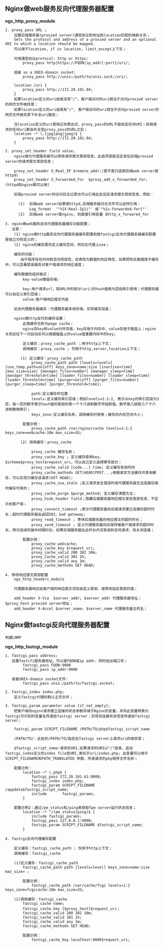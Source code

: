 ## Nginx做web服务反向代理服务器配置

  **ngx_http_proxy_module**

    1. proxy_pass URL ;
        设置后端服务器(proxied server)通信协议和地址和location匹配的映射关系；
        Sets the protocol and address of a proxied server and an optional URI to which a location should be mapped.
        可以用于location, if in location, limit_except上下文；

        可用通信协议protocol: http or https:
            proxy_pass http|https://FQDN|ip_addr[:port]/uri/;

        或者 as a UNIX-domain socket:
            proxy_pass http://unix:/path/to/unix.sock:/uri/; 

        location /uri {
            proxy_pass http://172.20.101.94;
        }
        如果location定义的uri结尾没有"/"，客户端访问的uri相当于访问proxied server的网页文件根目录；
        如果location定义的uri结尾有"/", 客户端访问的uri相当于访问proxied server的网页文件根目录下补全uri路径；

        当location定义的uri使用正则表达式，proxy_pass的URL不能给定任何URI；前端请求的任何uri都会补全至proxy_pass的URL之后；
        location ~* \.(jpg|png|jpeg)$ {
            proxy_pass http://172.20.101.94;
        }

    2. proxy_set_header field value;
        nginx做为代理服务器可以修改请求报文首部信息，此选项就是设定发往后端proxied server的请求报文首部信息；

        proxy_set_header X_Real_IP $remote_addr;(是不是只适用后端web server是httpd)
        proxy_set_header X_Forwarded_For  $proxy_add_x_forwarded_for;(httpd和nginx都可以用)

        后端proxied server的访问日志记录也可以引用此处设定请求报文首部信息，例如：

          (1)  后端web server如果是httpd,后端服务器日志文件可以这样引用：
               Log_format  '"%{X-Real-Ip}i"' 或'"%{x-forwarded-for}"'
          (2)  后端web server是nginx, 则直接引用变量 $http_x_forwared_for

    3. nginx做web服务反向代理服务器缓存功能配置；
       注意：
        (1) nginx做http服务反向代理服务器缓存配置和做fastcgi反向代理服务器缓存配置是独立分别定义的；
        (2) nginx的缓存需先定义缓存空间，然后在代理上use；

        缓存的功能：
           由于程序存在时间和空间局部性，这表现为数据的热区特性，如果把热区数据放于缓存中，可以显著提高服务对客户端请求的响应速度；
        
        缓存数据的组织格式：
            key-value键值存储;

            key:用户请求url，取URL中的部分(uri)的hash值做为层级索引使用；代理服务器可以自定义索引层级；
            value:客户端响应报文内容

        反向代理服务器缓存：代理服务器本地存储，实现缓存加速；

        nginx做http反代的缓存设置：
            此类缓存也称为page cache；
            nginx将key和value分开存放，key存放于内存中，value存放于磁盘上；nginx关机后在下一次启动后可以根据磁盘上的value值重建内存中的key;

            定义缓存：proxy_cache_path ；用于http上下文；
            调用缓存：proxy_cache ; 可用于http,server,location上下文；

           (1) 定义缓存：proxy_cache_path
                proxy_cache_path path [levels=levels] [use_temp_path=on|off] keys_zone=name:size [inactive=time] [max_size=size] [manager_files=number] [manager_sleep=time] [manager_threshold=time] [loader_files=number] [loader_sleep=time] [loader_threshold=time] [purger=on|off] [purger_files=number] [purger_sleep=time] [purger_threshold=time];

                path:定义缓存的位置
                levels:定义缓存索引层级；例如levels=1:1:2, 表示从key的索引层级为3层，每一层的数字表示hash值的尾部的第一个十六进制数字开始取值，数字是几就取几个十六进制数做索引；
                keys_zone:定义缓存名称，调用缓存时使用；缓存的内存空间大小；

            配置示例：
                proxy_cache_path /var/nginx/cache levels=1:1:2 keys_zone=webcache:10m max_size=2G;

           (2) 调用缓存：proxy_cache

                proxy_cache 缓存名称；
                proxy_cache_key ; 定义缓存使用key，$scheme$proxy_host$request_uri，可以自己定义选择哪写部分；
                proxy_cache_valid [code...] time; 定义缓存有效时间
                proxy_cache_mathods GET|HEAD|POST...;根据请求方法缓存并查询缓存，可以实现只缓存读请求(GET HEAD);
                proxy_cache_use_stale ;定义请求发生错误时或代理服务器无法连接后端时缓存可用的；
                proxy_cache_purge $purge_method; 定义缓存清理方法；
                proxy_hide_header field；隐藏后端服务器响应报文某些首部信息，不显示给客户端；
                proxy_connect_timeout ;表示代理服务器向后端请求建立连接的超时时长；超时代理服务器会返回502，bad gateway;
                proxy_read_timeout ; 等待后端服务器的响应报文的超时时长；
                proxy_send_timeout ; 定义代理服务器向后端传输客户端请求的超时时长，两次连续的操作间隔时长，如果后端服务器在此时长内没有收到任何请求，则关闭连接；

            配置示例：
                proxy_cache webcache;
                proxy_cache_key $request_uri;
                proxy_cache_valid 200 302 10m;
                proxy_Cache_valid 301 1h;
                proxy_cache_valid any 1m;
                proxy_cache_methods GET HEAD;
    
    4. 修改响应报文首部配置
        ngx_http_headers_module

        代理服务器响应给客户端的响应报文添加自定义首部，或修改指定首部的值；

        add_header X-Via  $server_addr; $server_addr 代理服务器地址；$proxy_host proxied server地址；
        add_header X-Accel $server_name; $server_name 代理服务器主机名；

## Nginx做fastcgi反向代理服务器配置
    构建LNMP

   **ngx_http_fastcgi_module**

    1. fastcgi_pass address;
       设置fastcfi服务器地址，可以是FQDN或ip addr，同时给出端口号；
            fastcgi_pass FQDN:9000
            fastcgi_pass ip_addr:9000

       或者UNIX-domain socket文件:
            fastcgi_pass unix:/path/to/fastcgi.socket;

    2. fastcgi_index index.php;
        定义fastcgi代理的默认主页文件；

    3. fastcgi_param parameter value [if_not_empty];
        把客户端向nginx请求建立连接的状态参数存储于Nginx的变量，并将此变量转换为fastcgi可识别的变量名传递给fastcgi server；实现将连接状态信息传递给fastcgi server;

        fastcgi_param SCRIPT_FILENAME /PATH/TO/php$fastcgi_script_name

        /PATH/TO/：此处的/PATH/TO/指定在fastcgi server上请求uri的根目录；

        $fastcgi_script_name:请求的URI,如果请求的URI以"/"结束，追加fastcgi_index定义的index file至URI,类似于uri/index.php; 此变量可以用于SCRIPT_FILENAME和PATH_TRANSLATED 参数，传递请求的php程序文件名称；

        配置示例：
            location ~* \.php$ {
                fastcgi_pass 172.20.101.61:9000;
                fastcgi_index index.php;
                fastcgi_param SCRIPT_FILENAME /appdata$fastcgi_script_name;
                include       fastcgi_params;
            }
        
        配置示例2：通过/pm_status和/ping来获取fpm server运行状态信息；
            location ~* ^/(pm_status|ping)$ {
                include fastcgi_params;
                fastcgi_pass 127.0.0.1:9000;
                fastcgi_param SCRIPT_FILENAME $fastcgi_script_name;
            }

    4. fastcgi反向代理缓存配置

        定义缓存：fastcgi_cache_path ; 仅用于http上下文；
        调用缓存：fastcgi_cache

        (1)定义缓存：fastcgi_cache_path
            fastcgi_cache_path path [levels=level] keys_zone=name:size max_size= ;

            配置示例：
                fastcgi_cache_path /var/cache/fcgi levels=1:2 keys_zone=fcgicache:10m max_size=2G;

        (2)调用缓存：fastcgi_cache
            fastcgi_cache name;
            fastcgi_cache_key [$proxy_host]$request_uri；
            fastcgi_cache_valid 200 302 10m;
            fastcgi_cache_valid 301 1h;
            fastcgi_cache_valid any 1m;
            fastcgi_cache_methods GET HEAD;

            配置示例：
                fastcgi_cache_key localhost:9000$request_uri;

   
